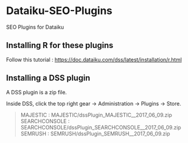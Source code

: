 # Dataiku-SEO-Plugins
SEO Plugins for Dataiku 

## Installing R for these plugins 

Follow this tutorial : https://doc.dataiku.com/dss/latest/installation/r.html

## Installing a DSS plugin

A DSS plugin is a zip file.

Inside DSS, click the top right gear → Administration → Plugins → Store.

> MAJESTIC : MAJESTIC/dssPlugin_MAJESTIC__2017_06_09.zip
> SEARCHCONSOLE : SEARCHCONSOLE/dssPlugin_SEARCHCONSOLE__2017_06_09.zip
> SEMRUSH : SEMRUSH/dssPlugin_SEMRUSH__2017_06_09.zip

